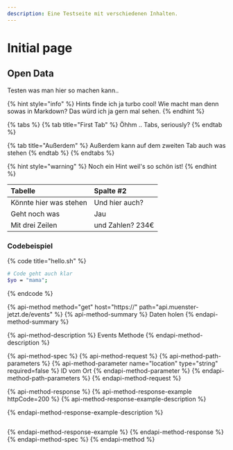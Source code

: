 ```yaml
---
description: Eine Testseite mit verschiedenen Inhalten.
---
```


# Initial page

## Open Data

Testen was man hier so machen kann..

{% hint style="info" %}
Hints finde ich ja turbo cool! Wie macht man denn sowas in Markdown? Das würd ich ja gern mal sehen.
{% endhint %}

{% tabs %}
{% tab title="First Tab" %}
Öhhm .. Tabs, seriously?
{% endtab %}

{% tab title="Außerdem" %}
Außerdem kann auf dem zweiten Tab auch was stehen
{% endtab %}
{% endtabs %}

{% hint style="warning" %}
Noch ein Hint weil's so schön ist!
{% endhint %}

| Tabelle | Spalte \#2 |
| :--- | :--- |
| Könnte hier was stehen | Und hier auch? |
| Geht noch was | Jau |
| Mit drei Zeilen | und Zahlen? 234€ |

### Codebeispiel

{% code title="hello.sh" %}
```bash
# Code geht auch klar
$yo = "mama";
```
{% endcode %}

{% api-method method="get" host="https://" path="api.muenster-jetzt.de/events" %}
{% api-method-summary %}
Daten holen
{% endapi-method-summary %}

{% api-method-description %}
Events Methode
{% endapi-method-description %}

{% api-method-spec %}
{% api-method-request %}
{% api-method-path-parameters %}
{% api-method-parameter name="location" type="string" required=false %}
ID vom Ort
{% endapi-method-parameter %}
{% endapi-method-path-parameters %}
{% endapi-method-request %}

{% api-method-response %}
{% api-method-response-example httpCode=200 %}
{% api-method-response-example-description %}

{% endapi-method-response-example-description %}

```

```
{% endapi-method-response-example %}
{% endapi-method-response %}
{% endapi-method-spec %}
{% endapi-method %}

